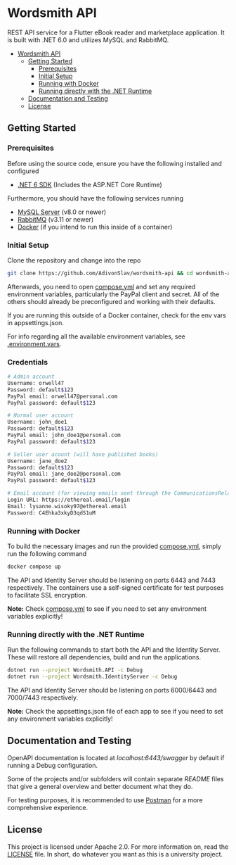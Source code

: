 # Wordsmith API
REST API service for a Flutter eBook reader and marketplace application. It is built with .NET 6.0 and utilizes MySQL and RabbitMQ.

- [Wordsmith API](#wordsmith-api)
  - [Getting Started](#getting-started)
    - [Prerequisites](#prerequisites)
    - [Initial Setup](#initial-setup)
    - [Running with Docker](#running-with-docker)
    - [Running directly with the .NET Runtime](#running-directly-with-the-net-runtime)
  - [Documentation and Testing](#documentation-and-testing)
  - [License](#license)

## Getting Started

### Prerequisites
Before using the source code, ensure you have the following installed and configured
- [.NET 6 SDK](https://dotnet.microsoft.com/en-us/download/dotnet/6.0) (Includes the ASP.NET Core Runtime)
  
Furthermore, you should have the following services running
- [MySQL Server](https://dev.mysql.com/downloads/mysql/) (v8.0 or newer)
- [RabbitMQ](https://www.rabbitmq.com/) (v3.11 or newer)
- [Docker](https://docs.docker.com/engine/) (if you intend to run this inside of a container)

### Initial Setup
Clone the repository and change into the repo
```bash
git clone https://github.com/AdivonSlav/wordsmith-api && cd wordsmith-api
```

Afterwards, you need to open [compose.yml](compose.yml) and set any required environment variables, particularly the PayPal client and secret. All of the others should already be preconfigured and working with their defaults.

If you are running this outside of a Docker container, check for the env vars in appsettings.json.

For info regarding all the available environment variables, see [.environment.vars](.environment.vars).

### Credentials
```bash
# Admin account
Username: orwell47
Password: default$123
PayPal email: orwell47@personal.com
PayPal password: default$123

# Normal user account
Username: john_doe1
Password: default$123
PayPal email: john_doe1@personal.com
PayPal password: default$123

# Seller user acount (will have published books)
Username: jane_doe2
Password: default$123
PayPal email: jane_doe2@personal.com
PayPal password: default$123

# Email account (for viewing emails sent through the CommunicationsRelay, uses the dummy SMTP server from Ethereal)
Login URL: https://ethereal.email/login
Email: lysanne.wisoky97@ethereal.email
Password: C4Ehka3xkyD3qdS1uM
```

### Running with Docker
To build the necessary images and run the provided [compose.yml](compose.yml), simply run the following command
```bash
docker compose up
```
The API and Identity Server should be listening on ports 6443 and 7443 respectively. The containers use a self-signed certificate for test purposes to facilitate SSL encryption.

**Note:** Check [compose.yml](compose.yml) to see if you need to set any environment variables explicitly!

### Running directly with the .NET Runtime
Run the following commands to start both the API and the Identity Server. These will restore all dependencies, build and run the applications.
```bash
dotnet run --project Wordsmith.API -c Debug
dotnet run --project Wordsmith.IdentityServer -c Debug
```
The API and Identity Server should be listening on ports 6000/6443 and 7000/7443 respectively.

**Note:** Check the appsettings.json file of each app to see if you need to set any environment variables explicitly!

## Documentation and Testing
OpenAPI documentation is located at *localhost:6443/swagger* by default if running a Debug configuration. 

Some of the projects and/or subfolders will contain separate *README* files that give a general overview and better document what they do.

For testing purposes, it is recommended to use [Postman](https://www.postman.com/) for a more comprehensive experience.

## License
This project is licensed under Apache 2.0. For more information on, read the [LICENSE](LICENSE) file. In short, do whatever you want as this is a university project.
